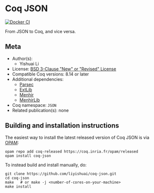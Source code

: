 <!---
This file was generated from `meta.yml`, please do not edit manually.
Follow the instructions on https://github.com/coq-community/templates to regenerate.
--->
# Coq JSON

[![Docker CI][docker-action-shield]][docker-action-link]

[docker-action-shield]: https://github.com/liyishuai/coq-json/actions/workflows/docker-action.yml/badge.svg?branch=master
[docker-action-link]: https://github.com/liyishuai/coq-json/actions/workflows/docker-action.yml




From JSON to Coq, and vice versa.

## Meta

- Author(s):
  - Yishuai Li
- License: [BSD 3-Clause "New" or "Revised" License](LICENSE)
- Compatible Coq versions: 8.14 or later
- Additional dependencies:
  - [Parsec](https://github.com/liyishuai/coq-parsec)
  - [ExtLib](https://coq-community.org/coq-ext-lib)
  - [Menhir](http://gallium.inria.fr/~fpottier/menhir/)
  - [MenhirLib](https://gitlab.inria.fr/fpottier/menhir/-/tree/master/coq-menhirlib/)
- Coq namespace: `JSON`
- Related publication(s): none

## Building and installation instructions

The easiest way to install the latest released version of Coq JSON
is via [OPAM](https://opam.ocaml.org/doc/Install.html):

```shell
opam repo add coq-released https://coq.inria.fr/opam/released
opam install coq-json
```

To instead build and install manually, do:

``` shell
git clone https://github.com/liyishuai/coq-json.git
cd coq-json
make   # or make -j <number-of-cores-on-your-machine> 
make install
```



